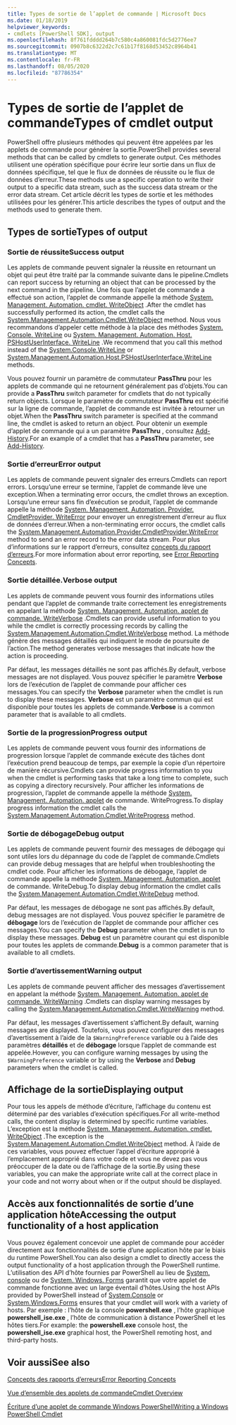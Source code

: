 ```yaml
---
title: Types de sortie de l’applet de commande | Microsoft Docs
ms.date: 01/18/2019
helpviewer_keywords:
- cmdlets [PowerShell SDK], output
ms.openlocfilehash: 8f761fdddd264b7c580c4a860081fdc5d2776ee7
ms.sourcegitcommit: 0907b8c6322d2c7c61b17f8168d53452c8964b41
ms.translationtype: MT
ms.contentlocale: fr-FR
ms.lasthandoff: 08/05/2020
ms.locfileid: "87786354"
---
```

# <a name="types-of-cmdlet-output"></a><span data-ttu-id="af86e-102">Types de sortie de l’applet de commande</span><span class="sxs-lookup"><span data-stu-id="af86e-102">Types of cmdlet output</span></span>

<span data-ttu-id="af86e-103">PowerShell offre plusieurs méthodes qui peuvent être appelées par les applets de commande pour générer la sortie.</span><span class="sxs-lookup"><span data-stu-id="af86e-103">PowerShell provides several methods that can be called by cmdlets to generate output.</span></span> <span data-ttu-id="af86e-104">Ces méthodes utilisent une opération spécifique pour écrire leur sortie dans un flux de données spécifique, tel que le flux de données de réussite ou le flux de données d’erreur.</span><span class="sxs-lookup"><span data-stu-id="af86e-104">These methods use a specific operation to write their output to a specific data stream, such as the success data stream or the error data stream.</span></span> <span data-ttu-id="af86e-105">Cet article décrit les types de sortie et les méthodes utilisées pour les générer.</span><span class="sxs-lookup"><span data-stu-id="af86e-105">This article describes the types of output and the methods used to generate them.</span></span>

## <a name="types-of-output"></a><span data-ttu-id="af86e-106">Types de sortie</span><span class="sxs-lookup"><span data-stu-id="af86e-106">Types of output</span></span>

### <a name="success-output"></a><span data-ttu-id="af86e-107">Sortie de réussite</span><span class="sxs-lookup"><span data-stu-id="af86e-107">Success output</span></span>

<span data-ttu-id="af86e-108">Les applets de commande peuvent signaler la réussite en retournant un objet qui peut être traité par la commande suivante dans le pipeline.</span><span class="sxs-lookup"><span data-stu-id="af86e-108">Cmdlets can report success by returning an object that can be processed by the next command in the pipeline.</span></span> <span data-ttu-id="af86e-109">Une fois que l’applet de commande a effectué son action, l’applet de commande appelle la méthode [System. Management. Automation. cmdlet. WriteObject](/dotnet/api/System.Management.Automation.Cmdlet.WriteObject) .</span><span class="sxs-lookup"><span data-stu-id="af86e-109">After the cmdlet has successfully performed its action, the cmdlet calls the [System.Management.Automation.Cmdlet.WriteObject](/dotnet/api/System.Management.Automation.Cmdlet.WriteObject) method.</span></span> <span data-ttu-id="af86e-110">Nous vous recommandons d’appeler cette méthode à la place des méthodes [System. Console. WriteLine](/dotnet/api/System.Console.WriteLine) ou [System. Management. Automation. Host. PSHostUserInterface. WriteLine](/dotnet/api/System.Management.Automation.Host.PSHostUserInterface.WriteLine) .</span><span class="sxs-lookup"><span data-stu-id="af86e-110">We recommend that you call this method instead of the [System.Console.WriteLine](/dotnet/api/System.Console.WriteLine) or [System.Management.Automation.Host.PSHostUserInterface.WriteLine](/dotnet/api/System.Management.Automation.Host.PSHostUserInterface.WriteLine) methods.</span></span>

<span data-ttu-id="af86e-111">Vous pouvez fournir un paramètre de commutateur **PassThru** pour les applets de commande qui ne retournent généralement pas d’objets.</span><span class="sxs-lookup"><span data-stu-id="af86e-111">You can provide a **PassThru** switch parameter for cmdlets that do not typically return objects.</span></span>
<span data-ttu-id="af86e-112">Lorsque le paramètre de commutateur **PassThru** est spécifié sur la ligne de commande, l’applet de commande est invitée à retourner un objet.</span><span class="sxs-lookup"><span data-stu-id="af86e-112">When the **PassThru** switch parameter is specified at the command line, the cmdlet is asked to return an object.</span></span> <span data-ttu-id="af86e-113">Pour obtenir un exemple d’applet de commande qui a un paramètre **PassThru** , consultez [Add-History](/powershell/module/Microsoft.PowerShell.Core/Add-History).</span><span class="sxs-lookup"><span data-stu-id="af86e-113">For an example of a cmdlet that has a **PassThru** parameter, see [Add-History](/powershell/module/Microsoft.PowerShell.Core/Add-History).</span></span>

### <a name="error-output"></a><span data-ttu-id="af86e-114">Sortie d’erreur</span><span class="sxs-lookup"><span data-stu-id="af86e-114">Error output</span></span>

<span data-ttu-id="af86e-115">Les applets de commande peuvent signaler des erreurs.</span><span class="sxs-lookup"><span data-stu-id="af86e-115">Cmdlets can report errors.</span></span> <span data-ttu-id="af86e-116">Lorsqu’une erreur se termine, l’applet de commande lève une exception.</span><span class="sxs-lookup"><span data-stu-id="af86e-116">When a terminating error occurs, the cmdlet throws an exception.</span></span> <span data-ttu-id="af86e-117">Lorsqu’une erreur sans fin d’exécution se produit, l’applet de commande appelle la méthode [System. Management. Automation. Provider. CmdletProvider. WriteError](/dotnet/api/System.Management.Automation.Provider.CmdletProvider.WriteError) pour envoyer un enregistrement d’erreur au flux de données d’erreur.</span><span class="sxs-lookup"><span data-stu-id="af86e-117">When a non-terminating error occurs, the cmdlet calls the [System.Management.Automation.Provider.CmdletProvider.WriteError](/dotnet/api/System.Management.Automation.Provider.CmdletProvider.WriteError) method to send an error record to the error data stream.</span></span> <span data-ttu-id="af86e-118">Pour plus d’informations sur le rapport d’erreurs, consultez [concepts du rapport d’erreurs](./error-reporting-concepts.md).</span><span class="sxs-lookup"><span data-stu-id="af86e-118">For more information about error reporting, see [Error Reporting Concepts](./error-reporting-concepts.md).</span></span>

### <a name="verbose-output"></a><span data-ttu-id="af86e-119">Sortie détaillée.</span><span class="sxs-lookup"><span data-stu-id="af86e-119">Verbose output</span></span>

<span data-ttu-id="af86e-120">Les applets de commande peuvent vous fournir des informations utiles pendant que l’applet de commande traite correctement les enregistrements en appelant la méthode [System. Management. Automation. applet de commande. WriteVerbose](/dotnet/api/System.Management.Automation.Cmdlet.WriteVerbose) .</span><span class="sxs-lookup"><span data-stu-id="af86e-120">Cmdlets can provide useful information to you while the cmdlet is correctly processing records by calling the [System.Management.Automation.Cmdlet.WriteVerbose](/dotnet/api/System.Management.Automation.Cmdlet.WriteVerbose) method.</span></span> <span data-ttu-id="af86e-121">La méthode génère des messages détaillés qui indiquent le mode de poursuite de l’action.</span><span class="sxs-lookup"><span data-stu-id="af86e-121">The method generates verbose messages that indicate how the action is proceeding.</span></span>

<span data-ttu-id="af86e-122">Par défaut, les messages détaillés ne sont pas affichés.</span><span class="sxs-lookup"><span data-stu-id="af86e-122">By default, verbose messages are not displayed.</span></span> <span data-ttu-id="af86e-123">Vous pouvez spécifier le paramètre **Verbose** lors de l’exécution de l’applet de commande pour afficher ces messages.</span><span class="sxs-lookup"><span data-stu-id="af86e-123">You can specify the **Verbose** parameter when the cmdlet is run to display these messages.</span></span> <span data-ttu-id="af86e-124">**Verbose** est un paramètre commun qui est disponible pour toutes les applets de commande.</span><span class="sxs-lookup"><span data-stu-id="af86e-124">**Verbose** is a common parameter that is available to all cmdlets.</span></span>

### <a name="progress-output"></a><span data-ttu-id="af86e-125">Sortie de la progression</span><span class="sxs-lookup"><span data-stu-id="af86e-125">Progress output</span></span>

<span data-ttu-id="af86e-126">Les applets de commande peuvent vous fournir des informations de progression lorsque l’applet de commande exécute des tâches dont l’exécution prend beaucoup de temps, par exemple la copie d’un répertoire de manière récursive.</span><span class="sxs-lookup"><span data-stu-id="af86e-126">Cmdlets can provide progress information to you when the cmdlet is performing tasks that take a long time to complete, such as copying a directory recursively.</span></span> <span data-ttu-id="af86e-127">Pour afficher les informations de progression, l’applet de commande appelle la méthode [System. Management. Automation. applet](/dotnet/api/System.Management.Automation.Cmdlet.WriteProgress) de commande. WriteProgress.</span><span class="sxs-lookup"><span data-stu-id="af86e-127">To display progress information the cmdlet calls the [System.Management.Automation.Cmdlet.WriteProgress](/dotnet/api/System.Management.Automation.Cmdlet.WriteProgress) method.</span></span>

### <a name="debug-output"></a><span data-ttu-id="af86e-128">Sortie de débogage</span><span class="sxs-lookup"><span data-stu-id="af86e-128">Debug output</span></span>

<span data-ttu-id="af86e-129">Les applets de commande peuvent fournir des messages de débogage qui sont utiles lors du dépannage du code de l’applet de commande.</span><span class="sxs-lookup"><span data-stu-id="af86e-129">Cmdlets can provide debug messages that are helpful when troubleshooting the cmdlet code.</span></span> <span data-ttu-id="af86e-130">Pour afficher les informations de débogage, l’applet de commande appelle la méthode [System. Management. Automation. applet](/dotnet/api/System.Management.Automation.Cmdlet.WriteDebug) de commande. WriteDebug.</span><span class="sxs-lookup"><span data-stu-id="af86e-130">To display debug information the cmdlet calls the [System.Management.Automation.Cmdlet.WriteDebug](/dotnet/api/System.Management.Automation.Cmdlet.WriteDebug) method.</span></span>

<span data-ttu-id="af86e-131">Par défaut, les messages de débogage ne sont pas affichés.</span><span class="sxs-lookup"><span data-stu-id="af86e-131">By default, debug messages are not displayed.</span></span> <span data-ttu-id="af86e-132">Vous pouvez spécifier le paramètre de **débogage** lors de l’exécution de l’applet de commande pour afficher ces messages.</span><span class="sxs-lookup"><span data-stu-id="af86e-132">You can specify the **Debug** parameter when the cmdlet is run to display these messages.</span></span> <span data-ttu-id="af86e-133">**Debug** est un paramètre courant qui est disponible pour toutes les applets de commande.</span><span class="sxs-lookup"><span data-stu-id="af86e-133">**Debug** is a common parameter that is available to all cmdlets.</span></span>

### <a name="warning-output"></a><span data-ttu-id="af86e-134">Sortie d’avertissement</span><span class="sxs-lookup"><span data-stu-id="af86e-134">Warning output</span></span>

<span data-ttu-id="af86e-135">Les applets de commande peuvent afficher des messages d’avertissement en appelant la méthode [System. Management. Automation. applet de commande. WriteWarning](/dotnet/api/System.Management.Automation.Cmdlet.WriteWarning) .</span><span class="sxs-lookup"><span data-stu-id="af86e-135">Cmdlets can display warning messages by calling the [System.Management.Automation.Cmdlet.WriteWarning](/dotnet/api/System.Management.Automation.Cmdlet.WriteWarning) method.</span></span>

<span data-ttu-id="af86e-136">Par défaut, les messages d’avertissement s’affichent.</span><span class="sxs-lookup"><span data-stu-id="af86e-136">By default, warning messages are displayed.</span></span> <span data-ttu-id="af86e-137">Toutefois, vous pouvez configurer des messages d’avertissement à l’aide de la `$WarningPreference` variable ou à l’aide des paramètres **détaillés** et de **débogage** lorsque l’applet de commande est appelée.</span><span class="sxs-lookup"><span data-stu-id="af86e-137">However, you can configure warning messages by using the `$WarningPreference` variable or by using the **Verbose** and **Debug** parameters when the cmdlet is called.</span></span>

## <a name="displaying-output"></a><span data-ttu-id="af86e-138">Affichage de la sortie</span><span class="sxs-lookup"><span data-stu-id="af86e-138">Displaying output</span></span>

<span data-ttu-id="af86e-139">Pour tous les appels de méthode d’écriture, l’affichage du contenu est déterminé par des variables d’exécution spécifiques.</span><span class="sxs-lookup"><span data-stu-id="af86e-139">For all write-method calls, the content display is determined by specific runtime variables.</span></span> <span data-ttu-id="af86e-140">L’exception est la méthode [System. Management. Automation. cmdlet. WriteObject](/dotnet/api/System.Management.Automation.Cmdlet.WriteObject) .</span><span class="sxs-lookup"><span data-stu-id="af86e-140">The exception is the [System.Management.Automation.Cmdlet.WriteObject](/dotnet/api/System.Management.Automation.Cmdlet.WriteObject) method.</span></span> <span data-ttu-id="af86e-141">À l’aide de ces variables, vous pouvez effectuer l’appel d’écriture approprié à l’emplacement approprié dans votre code et vous ne devez pas vous préoccuper de la date ou de l’affichage de la sortie.</span><span class="sxs-lookup"><span data-stu-id="af86e-141">By using these variables, you can make the appropriate write call at the correct place in your code and not worry about when or if the output should be displayed.</span></span>

## <a name="accessing-the-output-functionality-of-a-host-application"></a><span data-ttu-id="af86e-142">Accès aux fonctionnalités de sortie d’une application hôte</span><span class="sxs-lookup"><span data-stu-id="af86e-142">Accessing the output functionality of a host application</span></span>

<span data-ttu-id="af86e-143">Vous pouvez également concevoir une applet de commande pour accéder directement aux fonctionnalités de sortie d’une application hôte par le biais du runtime PowerShell.</span><span class="sxs-lookup"><span data-stu-id="af86e-143">You can also design a cmdlet to directly access the output functionality of a host application through the PowerShell runtime.</span></span> <span data-ttu-id="af86e-144">L’utilisation des API d’hôte fournies par PowerShell au lieu de [System. console](/dotnet/api/System.Console) ou de [System. Windows. Forms](/dotnet/api/System.Windows.Forms) garantit que votre applet de commande fonctionne avec un large éventail d’hôtes.</span><span class="sxs-lookup"><span data-stu-id="af86e-144">Using the host APIs provided by PowerShell instead of [System.Console](/dotnet/api/System.Console) or [System.Windows.Forms](/dotnet/api/System.Windows.Forms) ensures that your cmdlet will work with a variety of hosts.</span></span> <span data-ttu-id="af86e-145">Par exemple : l’hôte de la console **powershell.exe** , l’hôte graphique **powershell_ise.exe** , l’hôte de communication à distance PowerShell et les hôtes tiers.</span><span class="sxs-lookup"><span data-stu-id="af86e-145">For example: the **powershell.exe** console host, the **powershell_ise.exe** graphical host, the PowerShell remoting host, and third-party hosts.</span></span>

## <a name="see-also"></a><span data-ttu-id="af86e-146">Voir aussi</span><span class="sxs-lookup"><span data-stu-id="af86e-146">See also</span></span>

[<span data-ttu-id="af86e-147">Concepts des rapports d’erreurs</span><span class="sxs-lookup"><span data-stu-id="af86e-147">Error Reporting Concepts</span></span>](./error-reporting-concepts.md)

[<span data-ttu-id="af86e-148">Vue d’ensemble des applets de commande</span><span class="sxs-lookup"><span data-stu-id="af86e-148">Cmdlet Overview</span></span>](./cmdlet-overview.md)

[<span data-ttu-id="af86e-149">Écriture d’une applet de commande Windows PowerShell</span><span class="sxs-lookup"><span data-stu-id="af86e-149">Writing a Windows PowerShell Cmdlet</span></span>](./writing-a-windows-powershell-cmdlet.md)

